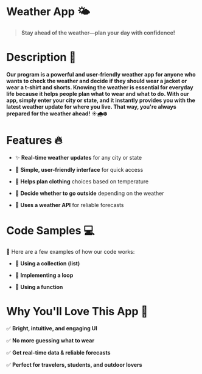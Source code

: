 # Weather App 🌤
> **Stay ahead of the weather—plan your day with confidence!**

# Description 📌
#### Our program is a **powerful and user-friendly weather app** for anyone who wants to check the weather and decide if they should wear a **jacket** or wear a **t-shirt and shorts**. Knowing the weather is **essential for everyday life** because it helps people plan **what to wear** and **what to do**. With our app, simply **enter your city or state**, and it instantly provides you with the **latest weather update** for where you live. That way, you're **always prepared** for the weather ahead! ☀️🌧❄️

# Features 🔥
- ✨ **Real-time weather updates** for any city or state 

- 🎯 **Simple, user-friendly interface** for quick access 

- 👕 **Helps plan clothing** choices based on temperature 

- 🚶 **Decide whether to go outside** depending on the weather 

- 📡 **Uses a weather API** for reliable forecasts

# Code Samples 💻
🔹 Here are a few examples of how our code works:

- 🔸 **Using a collection (list)**

- 🔹 **Implementing a loop**

- 🔸 **Using a function**


# Why You'll Love This App 🎨
✅ **Bright, intuitive, and engaging UI**

✅ **No more guessing what to wear**

✅ **Get real-time data & reliable forecasts**

✅ **Perfect for travelers, students, and outdoor lovers**
